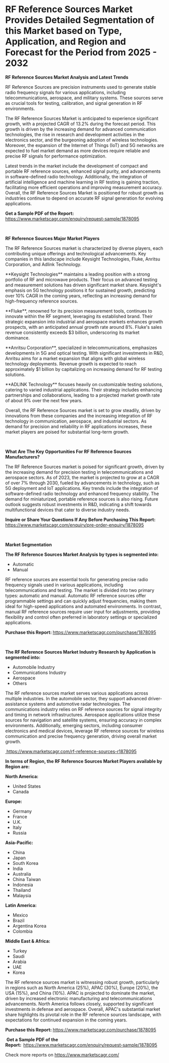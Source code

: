 <p><h1>RF Reference Sources Market Provides Detailed Segmentation of this Market based on Type, Application, and Region and Forecast for the Period from 2025 - 2032</h1></p><p><strong>RF Reference Sources Market Analysis and Latest Trends</strong></p>
<p><p>RF Reference Sources are precision instruments used to generate stable radio frequency signals for various applications, including telecommunications, aerospace, and military systems. These sources serve as crucial tools for testing, calibration, and signal generation in RF environments.</p><p>The RF Reference Sources Market is anticipated to experience significant growth, with a projected CAGR of 13.2% during the forecast period. This growth is driven by the increasing demand for advanced communication technologies, the rise in research and development activities in the electronics sector, and the burgeoning adoption of wireless technologies. Moreover, the expansion of the Internet of Things (IoT) and 5G networks are expected to fuel market demand as more devices require reliable and precise RF signals for performance optimization.</p><p>Latest trends in the market include the development of compact and portable RF reference sources, enhanced signal purity, and advancements in software-defined radio technology. Additionally, the integration of artificial intelligence and machine learning in RF testing is gaining traction, facilitating more efficient operations and improving measurement accuracy. Overall, the RF Reference Sources Market is positioned for robust growth as industries continue to depend on accurate RF signal generation for evolving applications.</p></p>
<p><strong>Get a Sample PDF of the Report:&nbsp;</strong> <a href="https://www.marketscagr.com/enquiry/request-sample/1878095?utm_campaign=2480&utm_medium=2&utm_source=Github&utm_content=ia&utm_term=28022025&utm_id=rf-reference-sources">https://www.marketscagr.com/enquiry/request-sample/1878095</a></p>
<p>&nbsp;</p>
<p><strong>RF Reference Sources Major Market Players</strong></p>
<p><p>The RF Reference Sources market is characterized by diverse players, each contributing unique offerings and technological advancements. Key companies in this landscape include Keysight Technologies, Fluke, Anritsu Corporation, and Adlink Technology.</p><p>**Keysight Technologies** maintains a leading position with a strong portfolio of RF and microwave products. Their focus on advanced testing and measurement solutions has driven significant market share. Keysight's emphasis on 5G technology positions it for sustained growth, predicting over 10% CAGR in the coming years, reflecting an increasing demand for high-frequency reference sources.</p><p>**Fluke**, renowned for its precision measurement tools, continues to innovate within the RF segment, leveraging its established brand. Their strategic expansion into industrial and aerospace markets enhances growth prospects, with an anticipated annual growth rate around 8%. Fluke's sales revenue consistently exceeds $3 billion, underscoring its market dominance.</p><p>**Anritsu Corporation**, specialized in telecommunications, emphasizes developments in 5G and optical testing. With significant investments in R&D, Anritsu aims for a market expansion that aligns with global wireless technology deployments. Revenue growth is expected to reach approximately $1 billion by capitalizing on increasing demand for RF testing solutions.</p><p>**ADLINK Technology** focuses heavily on customizable testing solutions, catering to varied industrial applications. Their strategy includes enhancing partnerships and collaborations, leading to a projected market growth rate of about 9% over the next few years.</p><p>Overall, the RF Reference Sources market is set to grow steadily, driven by innovations from these companies and the increasing integration of RF technology in communication, aerospace, and industrial sectors. As demand for precision and reliability in RF applications increases, these market players are poised for substantial long-term growth.</p></p>
<p>&nbsp;</p>
<p><strong>What Are The Key Opportunities For RF Reference Sources Manufacturers?</strong></p>
<p><p>The RF Reference Sources market is poised for significant growth, driven by the increasing demand for precision testing in telecommunications and aerospace sectors. As of 2023, the market is projected to grow at a CAGR of over 7% through 2030, fueled by advancements in technology, such as 5G deployment and IoT applications. Key trends include the integration of software-defined radio technology and enhanced frequency stability. The demand for miniaturized, portable reference sources is also rising. Future outlook suggests robust investments in R&D, indicating a shift towards multifunctional devices that cater to diverse industry needs.</p></p>
<p><strong>Inquire or Share Your Questions If Any Before Purchasing This Report:</strong> <a href="https://www.marketscagr.com/enquiry/pre-order-enquiry/1878095?utm_campaign=2480&utm_medium=2&utm_source=Github&utm_content=ia&utm_term=28022025&utm_id=rf-reference-sources">https://www.marketscagr.com/enquiry/pre-order-enquiry/1878095</a></p>
<p>&nbsp;</p>
<p><strong>Market Segmentation</strong></p>
<p><strong>The RF Reference Sources Market Analysis by types is segmented into:</strong></p>
<p><ul><li>Automatic</li><li>Manual</li></ul></p>
<p><p>RF reference sources are essential tools for generating precise radio frequency signals used in various applications, including telecommunications and testing. The market is divided into two primary types: automatic and manual. Automatic RF reference sources offer programmable settings and can quickly adjust frequencies, making them ideal for high-speed applications and automated environments. In contrast, manual RF reference sources require user input for adjustments, providing flexibility and control often preferred in laboratory settings or specialized applications.</p></p>
<p><strong>Purchase this Report:&nbsp;</strong><a href="https://www.marketscagr.com/purchase/1878095?utm_campaign=2480&utm_medium=2&utm_source=Github&utm_content=ia&utm_term=28022025&utm_id=rf-reference-sources">https://www.marketscagr.com/purchase/1878095</a></p>
<p>&nbsp;</p>
<p><strong>The RF Reference Sources Market Industry Research by Application is segmented into:</strong></p>
<p><ul><li>Automobile Industry</li><li>Communications Industry</li><li>Aerospace</li><li>Others</li></ul></p>
<p><p>The RF reference sources market serves various applications across multiple industries. In the automobile sector, they support advanced driver-assistance systems and automotive radar technologies. The communications industry relies on RF reference sources for signal integrity and timing in network infrastructures. Aerospace applications utilize these sources for navigation and satellite systems, ensuring accuracy in complex environments. Additionally, emerging sectors, including consumer electronics and medical devices, leverage RF reference sources for wireless communication and precise frequency generation, driving overall market growth.</p></p>
<p><a href="https://www.marketscagr.com/rf-reference-sources-r1878095?utm_campaign=2480&utm_medium=2&utm_source=Github&utm_content=ia&utm_term=28022025&utm_id=rf-reference-sources">&nbsp;https://www.marketscagr.com/rf-reference-sources-r1878095</a></p>
<p><strong>In terms of Region, the RF Reference Sources Market Players available by Region are:</strong></p>
<p>
    <p> <strong> North America: </strong>
        <ul>
            <li>United States</li>
            <li>Canada</li>
        </ul>
        </p> 
    <p> <strong> Europe: </strong>
        <ul>
            <li>Germany</li>
            <li>France</li>
            <li>U.K.</li>
            <li>Italy</li>
            <li>Russia</li>
        </ul>
        </p> 
    <p> <strong> Asia-Pacific: </strong>
        <ul>
            <li>China</li>
            <li>Japan</li>
            <li>South Korea</li>
            <li>India</li>
            <li>Australia</li>
            <li>China Taiwan</li>
            <li>Indonesia</li>
            <li>Thailand</li>
            <li>Malaysia</li>
        </ul>
        </p> 
    <p> <strong> Latin America: </strong>
        <ul>
            <li>Mexico</li>
            <li>Brazil</li>
            <li>Argentina Korea</li>
            <li>Colombia</li>
        </ul>
        </p> 
    <p> <strong> Middle East & Africa: </strong>
        <ul>
            <li>Turkey</li>
            <li>Saudi</li>
            <li>Arabia</li>
            <li>UAE</li>
            <li>Korea</li>
        </ul>
    </p>
    </p>
<p><p>The RF reference sources market is witnessing robust growth, particularly in regions such as North America (25%), APAC (30%), Europe (20%), the USA (15%), and China (10%). APAC is projected to dominate the market, driven by increased electronic manufacturing and telecommunications advancements. North America follows closely, supported by significant investments in defense and aerospace. Overall, APAC's substantial market share highlights its pivotal role in the RF reference sources landscape, with expectations for continued expansion in the coming years.</p></p>
<p><strong>Purchase this Report: </strong><a href="https://www.marketscagr.com/purchase/1878095?utm_campaign=2480&utm_medium=2&utm_source=Github&utm_content=ia&utm_term=28022025&utm_id=rf-reference-sources">https://www.marketscagr.com/purchase/1878095</a></p>
<p>&nbsp;<strong>Get a Sample PDF of the Report:&nbsp;&nbsp;</strong><a href="https://www.marketscagr.com/enquiry/request-sample/1878095?utm_campaign=2480&utm_medium=2&utm_source=Github&utm_content=ia&utm_term=28022025&utm_id=rf-reference-sources">https://www.marketscagr.com/enquiry/request-sample/1878095</a></p>
<p><strong></strong></p>
<p>Check more reports on <a href="https://www.marketscagr.com/?utm_campaign=2480&utm_medium=2&utm_source=Github&utm_content=ia&utm_term=28022025&utm_id=rf-reference-sources">https://www.marketscagr.com/</a></p>